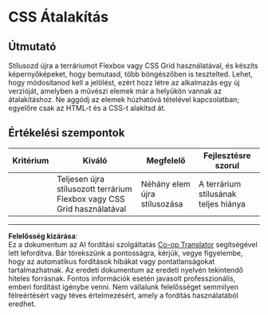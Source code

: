 <!--
CO_OP_TRANSLATOR_METADATA:
{
  "original_hash": "9d4d75af51aaccfe9af778f792c62919",
  "translation_date": "2025-08-28T04:17:41+00:00",
  "source_file": "3-terrarium/2-intro-to-css/assignment.md",
  "language_code": "hu"
}
-->
# CSS Átalakítás

## Útmutató

Stílusozd újra a terráriumot Flexbox vagy CSS Grid használatával, és készíts képernyőképeket, hogy bemutasd, több böngészőben is tesztelted. Lehet, hogy módosítanod kell a jelölést, ezért hozz létre az alkalmazás egy új verzióját, amelyben a művészi elemek már a helyükön vannak az átalakításhoz. Ne aggódj az elemek húzhatóvá tételével kapcsolatban; egyelőre csak az HTML-t és a CSS-t alakítsd át.

## Értékelési szempontok

| Kritérium | Kiváló                                                          | Megfelelő                    | Fejlesztésre szorul                  |
| --------- | ---------------------------------------------------------------- | ---------------------------- | ------------------------------------- |
|           | Teljesen újra stílusozott terrárium Flexbox vagy CSS Grid használatával | Néhány elem újra stílusozása | A terrárium stílusának teljes hiánya |

---

**Felelősség kizárása**:  
Ez a dokumentum az AI fordítási szolgáltatás [Co-op Translator](https://github.com/Azure/co-op-translator) segítségével lett lefordítva. Bár törekszünk a pontosságra, kérjük, vegye figyelembe, hogy az automatikus fordítások hibákat vagy pontatlanságokat tartalmazhatnak. Az eredeti dokumentum az eredeti nyelvén tekintendő hiteles forrásnak. Fontos információk esetén javasolt professzionális, emberi fordítást igénybe venni. Nem vállalunk felelősséget semmilyen félreértésért vagy téves értelmezésért, amely a fordítás használatából eredhet.